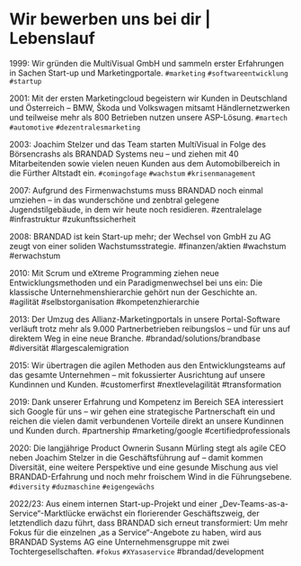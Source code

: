 # Wir bewerben uns bei dir | Lebenslauf

1999: Wir gründen die MultiVisual GmbH und sammeln erster Erfahrungen in Sachen Start-up und Marketingportale. 
`#marketing` `#softwareentwicklung` `#startup`

2001: Mit der ersten Marketingcloud begeistern wir Kunden in Deutschland und Österreich – BMW, Škoda und Volkswagen mitsamt Händlernetzwerken und teilweise mehr als 800 Betrieben nutzen unsere ASP-Lösung.
`#martech` `#automotive` `#dezentralesmarketing`

2003: Joachim Stelzer und das Team starten MultiVisual in Folge des Börsencrashs als BRANDAD Systems neu – und ziehen mit 40 Mitarbeitenden sowie vielen neuen Kunden aus dem Automobilbereich in die Fürther Altstadt ein. 
`#comingofage` `#wachstum` `#krisenmanagement`

2007: Aufgrund des Firmenwachstums muss BRANDAD noch einmal umziehen – in das wunderschöne und zenbtral gelegene Jugendstilgebäude, in dem wir heute noch residieren.
#zentralelage #infrastruktur #zukunftssicherheit

2008: BRANDAD ist kein Start-up mehr; der Wechsel von GmbH zu AG zeugt von einer soliden Wachstumsstrategie.
#finanzen/aktien #wachstum #erwachstum

2010: Mit Scrum und eXtreme Programming ziehen neue Entwicklungsmethoden und ein Paradigmenwechsel bei uns ein: Die klassische Unternehmenshierarchie gehört nun der Geschichte an.  
#agilität #selbstorganisation #kompetenzhierarchie

2013: Der Umzug des Allianz-Marketingportals in unsere Portal-Software verläuft trotz mehr als 9.000 Partnerbetrieben reibungslos – und für uns auf direktem Weg in eine neue Branche. 
#brandad/solutions/brandbase #diversität #largescalemigration

2015: Wir übertragen die agilen Methoden aus den Entwicklungsteams auf das gesamte Unternehmen – mit fokussierter Ausrichtung auf unsere Kundinnen und Kunden.
#customerfirst #nextlevelagilität #transformation

2019: Dank unserer Erfahrung und Kompetenz im Bereich SEA interessiert sich Google für uns – wir gehen eine strategische Partnerschaft ein und reichen die vielen damit verbundenen Vorteile direkt an unsere Kundinnen und Kunden durch.
#partnership #marketing/google #certifiedprofessionals

2020: Die langjährige Product Ownerin Susann Mürling stegt als agile CEO neben Joachim Stelzer in die Geschäftsführung auf – damit kommen Diversität, eine weitere Perspektive und eine gesunde Mischung aus viel BRANDAD-Erfahrung und noch mehr froischem Wind in die Führungsebene. 
`#diversity` `#duzmaschine` `#eigengewächs`

2022/23: Aus einem internen Start-up-Projekt und einer „Dev-Teams-as-a-Service“-Marktlücke erwächst ein florierender Geschäftszweig, der letztendlich dazu führt, dass BRANDAD sich erneut transformiert: Um mehr Fokus für die einzelnen „as a Service“-Angebote zu haben, wird aus BRANDAD Systems AG eine Unternehmensgruppe mit zwei Tochtergesellschaften. 
`#fokus` `#XYasaservice` #brandad/development